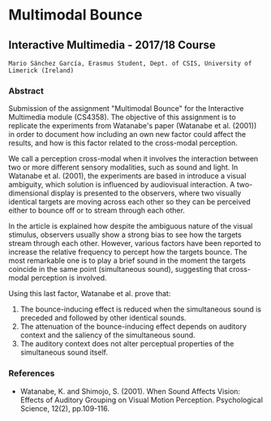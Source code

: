 # Multimodal Bounce

## Interactive Multimedia - 2017/18 Course 

	Mario Sánchez García, Erasmus Student, Dept. of CSIS, University of Limerick (Ireland) 

### Abstract
Submission of the assignment "Multimodal Bounce" for the Interactive Multimedia module (CS4358). The objective of this assignment is to replicate the experiments from Watanabe's paper (Watanabe et al. (2001)) in order to document how including an own new factor could affect the results, and how is this factor related to the cross-modal perception.

We call a perception cross-modal when it involves the interaction between two or more different sensory modalities, such as sound and light. In Watanabe et al. (2001), the experiments are based in introduce a visual ambiguity, which solution is influenced by audiovisual interaction. A two-dimensional display is presented to the observers, where two visually identical targets are moving across each other so they can be perceived either to bounce off or to stream through each other. 

In the article is explained how despite the ambiguous nature of the visual stimulus, observers usually show a strong bias to see how the targets stream through each other. However, various factors have been reported to increase the relative frequency to percept how the targets bounce. The most remarkable one is to play a brief sound in the moment the targets coincide in the same point (simultaneous sound), suggesting that cross-modal perception is involved.

Using this last factor, Watanabe et al. prove that:

1. The bounce-inducing effect is reduced when the simultaneous sound is preceded and followed by other identical sounds.
2. The attenuation of the bounce-inducing effect depends on auditory context and the saliency of the simultaneous sound.
3. The auditory context does not alter perceptual properties of the simultaneous sound itself.

### References
* Watanabe, K. and Shimojo, S. (2001). When Sound Affects Vision: Effects of Auditory Grouping on Visual Motion Perception. Psychological Science, 12(2), pp.109-116.

